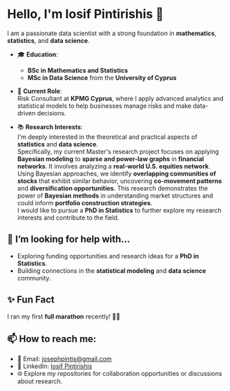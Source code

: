# Hello, I'm Iosif Pintirishis 👋

I am a passionate data scientist with a strong foundation in **mathematics**, **statistics**, and **data science**. 

- 🎓 **Education**:  
  - **BSc in Mathematics and Statistics**  
  - **MSc in Data Science** from the **University of Cyprus**  

- 💼 **Current Role**:  
  Risk Consultant at **KPMG Cyprus**, where I apply advanced analytics and statistical models to help businesses manage risks and make data-driven decisions.

- 📚 **Research Interests**:  
  I'm deeply interested in the theoretical and practical aspects of **statistics** and **data science**.   
  Specifically, my current Master's research project focuses on applying **Bayesian modeling** to **sparse and power-law graphs** in **financial networks**. It involves analyzing a **real-world U.S. equities network**. Using Bayesian approaches, we identify **overlapping communities of stocks** that exhibit similar behavior, uncovering **co-movement patterns** and **diversification opportunities**. This research demonstrates the power of **Bayesian methods** in understanding market structures and could inform **portfolio construction strategies**.  
  I would like to pursue a **PhD in Statistics** to further explore my research interests and contribute to the field.
<!-- 
## 🛠️ My Projects
On GitHub, I share projects in:
- Data analysis
- Machine learning
- Statistical modeling
-->

## 🤔 I’m looking for help with...
- Exploring funding opportunities and research ideas for a **PhD in Statistics**.
- Building connections in the **statistical modeling** and **data science** community.

## ✨ Fun Fact
I ran my first **full marathon** recently! 🏃‍♂️

## 📫 How to reach me:
- 📧 Email: [josephpintis@gmail.com](mailto:josephpintis@gmail.com)
- 💼 LinkedIn: [Iosif Pintirishis](https://www.linkedin.com/in/iosif-pintirishis-a69387244/)
- 🌐 Explore my repositories for collaboration opportunities or discussions about research.
